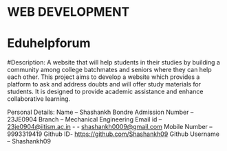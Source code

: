 # WEB DEVELOPMENT
# Eduhelpforum

#Description:
A website that will help students in their studies by building a community 
among college batchmates and seniors where they can help each other. 
This project aims to develop a website which provides a platform to ask and 
address doubts and will offer study materials for students. It is designed to 
provide academic assistance and enhance collaborative learning.

Personal Details:
Name – Shashankh Bondre
Admission Number – 23JE0904
Branch – Mechanical Engineering
Email id – 23je0904@iitism.ac.in - 
         - shashankh0009@gmail.com
Mobile Number – 9993319419
Github ID- https://github.com/Shashankh09
Github Username – Shashankh09
